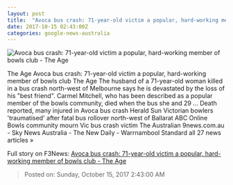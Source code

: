 ```yaml
---
layout: post
title:  "Avoca bus crash: 71-year-old victim a popular, hard-working member of bowls club - The Age"
date: 2017-10-15 02:43:00Z
categories: google-news-australia
---
```


![Avoca bus crash: 71-year-old victim a popular, hard-working member of bowls club - The Age](http://www.theage.com.au/content/dam/images/g/z/1/6/z/2/image.related.articleLeadwide.620x349.gz14xm.png/1508033031999.jpg)

The Age Avoca bus crash: 71-year-old victim a popular, hard-working member of bowls club The Age The husband of a 71-year-old woman killed in a bus crash north-west of Melbourne says he is devastated by the loss of his "best friend". Carmel Mitchell, who has been described as a popular member of the bowls community, died when the bus she and 29 ... Death reported, many injured in Avoca bus crash Herald Sun Victorian bowlers 'traumatised' after fatal bus rollover north-west of Ballarat ABC Online Bowls community mourn Vic bus crash victim The Australian 9news.com.au - Sky News Australia - The New Daily - Warrnambool Standard all 27 news articles »


Full story on F3News: [Avoca bus crash: 71-year-old victim a popular, hard-working member of bowls club - The Age](http://www.f3nws.com/n/X2htxC)

> Posted on: Sunday, October 15, 2017 2:43:00 AM
